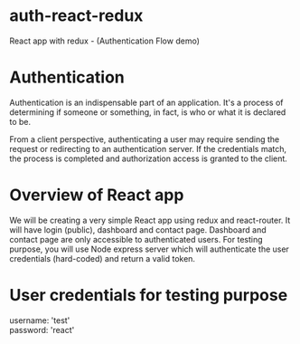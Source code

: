 # auth-react-redux
React app with redux - (Authentication Flow demo)

# Authentication
Authentication is an indispensable part of an application. It's a process of determining if someone or something, in fact, is who or what it is declared to be. 

From a client perspective, authenticating a user may require sending the request or redirecting to an authentication server.
 If the credentials match, the process is completed and authorization access is granted to the client. 

# Overview of React app
We will be creating a very simple React app using redux and react-router. It will have login (public), dashboard and contact page. Dashboard and contact page are only accessible to authenticated users.
For testing purpose, you will use Node express server which will authenticate the user credentials (hard-coded) and return a valid token. 

# User credentials for testing purpose
username: 'test' \
password: 'react'
